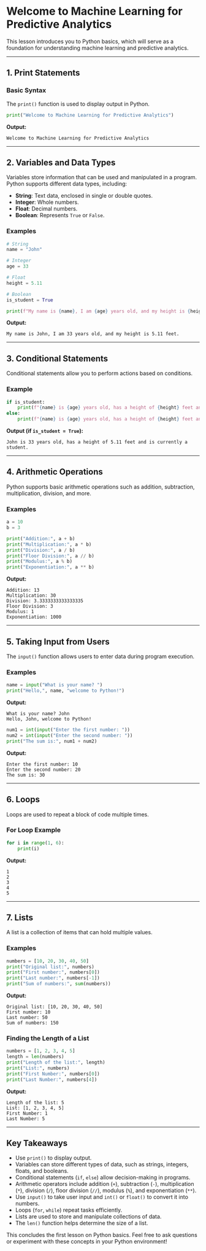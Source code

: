 # **Welcome to Machine Learning for Predictive Analytics**
This lesson introduces you to Python basics, which will serve as a foundation for understanding machine learning and predictive analytics.

---

## **1. Print Statements**
### **Basic Syntax**
The `print()` function is used to display output in Python.

```python
print("Welcome to Machine Learning for Predictive Analytics")
```

**Output:**
```
Welcome to Machine Learning for Predictive Analytics
```

---

## **2. Variables and Data Types**
Variables store information that can be used and manipulated in a program. Python supports different data types, including:

- **String**: Text data, enclosed in single or double quotes.
- **Integer**: Whole numbers.
- **Float**: Decimal numbers.
- **Boolean**: Represents `True` or `False`.

### **Examples**
```python
# String
name = "John"

# Integer
age = 33

# Float
height = 5.11

# Boolean
is_student = True

print(f"My name is {name}, I am {age} years old, and my height is {height} feet.")
```

**Output:**
```
My name is John, I am 33 years old, and my height is 5.11 feet.
```

---

## **3. Conditional Statements**
Conditional statements allow you to perform actions based on conditions.

### **Example**
```python
if is_student:
    print(f"{name} is {age} years old, has a height of {height} feet and is currently a student.")
else:
    print(f"{name} is {age} years old, has a height of {height} feet and is currently not a student.")
```

**Output (if `is_student = True`):**
```
John is 33 years old, has a height of 5.11 feet and is currently a student.
```

---

## **4. Arithmetic Operations**
Python supports basic arithmetic operations such as addition, subtraction, multiplication, division, and more.

### **Examples**
```python
a = 10
b = 3

print("Addition:", a + b)
print("Multiplication:", a * b)
print("Division:", a / b)
print("Floor Division:", a // b)
print("Modulus:", a % b)
print("Exponentiation:", a ** b)
```

**Output:**
```
Addition: 13
Multiplication: 30
Division: 3.3333333333333335
Floor Division: 3
Modulus: 1
Exponentiation: 1000
```

---

## **5. Taking Input from Users**
The `input()` function allows users to enter data during program execution.

### **Examples**
```python
name = input("What is your name? ")
print("Hello,", name, "welcome to Python!")
```

**Output:**
```
What is your name? John
Hello, John, welcome to Python!
```

```python
num1 = int(input("Enter the first number: "))
num2 = int(input("Enter the second number: "))
print("The sum is:", num1 + num2)
```

**Output:**
```
Enter the first number: 10
Enter the second number: 20
The sum is: 30
```

---

## **6. Loops**
Loops are used to repeat a block of code multiple times.

### **For Loop Example**
```python
for i in range(1, 6):
    print(i)
```

**Output:**
```
1
2
3
4
5
```

---

## **7. Lists**
A list is a collection of items that can hold multiple values.

### **Examples**
```python
numbers = [10, 20, 30, 40, 50]
print("Original list:", numbers)
print("First number:", numbers[0])
print("Last number:", numbers[-1])
print("Sum of numbers:", sum(numbers))
```

**Output:**
```
Original list: [10, 20, 30, 40, 50]
First number: 10
Last number: 50
Sum of numbers: 150
```

### **Finding the Length of a List**
```python
numbers = [1, 2, 3, 4, 5]
length = len(numbers)
print("Length of the list:", length)
print("List:", numbers)
print("First Number:", numbers[0])
print("Last Number:", numbers[4])
```

**Output:**
```
Length of the list: 5
List: [1, 2, 3, 4, 5]
First Number: 1
Last Number: 5
```

---

## **Key Takeaways**
- Use `print()` to display output.
- Variables can store different types of data, such as strings, integers, floats, and booleans.
- Conditional statements (`if`, `else`) allow decision-making in programs.
- Arithmetic operators include addition (`+`), subtraction (`-`), multiplication (`*`), division (`/`), floor division (`//`), modulus (`%`), and exponentiation (`**`).
- Use `input()` to take user input and `int()` or `float()` to convert it into numbers.
- Loops (`for`, `while`) repeat tasks efficiently.
- Lists are used to store and manipulate collections of data.
- The `len()` function helps determine the size of a list.

This concludes the first lesson on Python basics. Feel free to ask questions or experiment with these concepts in your Python environment!
